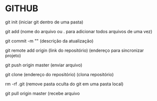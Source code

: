 
# GITHUB #

git init 
(iniciar git dentro de uma pasta)

git add 
(nome do arquivo ou . para adicionar todos arquivos de uma vez)

git commit -m "" 
(descrição da atualização)

git remote add origin 
(link do repositório) (endereço para sincronizar projeto)

git push origin master 
(enviar arquivo)

git clone 
(endereço do repositório) (clona repositório)

rm -rf .git 
(remove pasta oculta do git em uma pasta local)

git pull origin master 
(recebe arquivo


